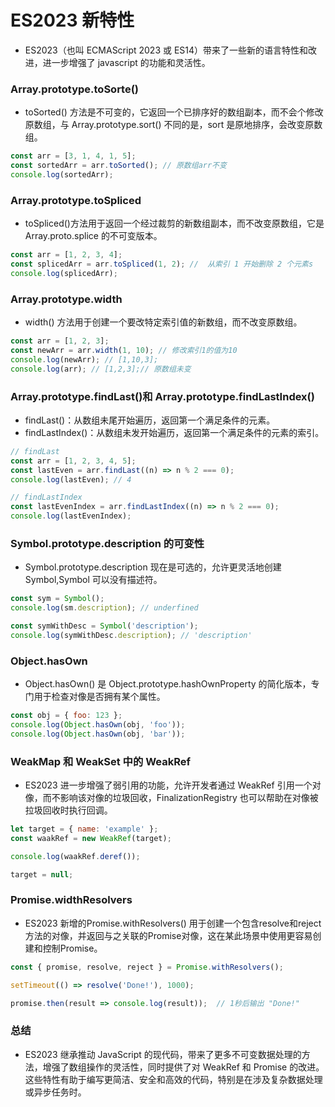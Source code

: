 # ES2023 新特性

- ES2023（也叫 ECMAScript 2023 或 ES14）带来了一些新的语言特性和改进，进一步增强了 javascript 的功能和灵活性。

### Array.prototype.toSorte()

- toSorted() 方法是不可变的，它返回一个已排序好的数组副本，而不会个修改原数组，与 Array.prototype.sort() 不同的是，sort 是原地排序，会改变原数组。

```js
const arr = [3, 1, 4, 1, 5];
const sortedArr = arr.toSorted(); // 原数组arr不变
console.log(sortedArr);
```

### Array.prototype.toSpliced

- toSpliced()方法用于返回一个经过裁剪的新数组副本，而不改变原数组，它是 Array.proto.splice 的不可变版本。

```js
const arr = [1, 2, 3, 4];
const splicedArr = arr.toSpliced(1, 2); //  从索引 1 开始删除 2 个元素s
console.log(splicedArr);
```

### Array.prototype.width

- width() 方法用于创建一个要改特定索引值的新数组，而不改变原数组。

```js
const arr = [1, 2, 3];
const newArr = arr.width(1, 10); // 修改索引1的值为10
console.log(newArr); // [1,10,3];
console.log(arr); // [1,2,3];// 原数组未变
```

### Array.prototype.findLast()和 Array.prototype.findLastIndex()

- findLast()：从数组未尾开始遍历，返回第一个满足条件的元素。
- findLastIndex()：从数组未发开始遍历，返回第一个满足条件的元素的索引。

```js
// findLast
const arr = [1, 2, 3, 4, 5];
const lastEven = arr.findLast((n) => n % 2 === 0);
console.log(lastEven); // 4

// findLastIndex
const lastEvenIndex = arr.findLastIndex((n) => n % 2 === 0);
console.log(lastEvenIndex);
```

### Symbol.prototype.description 的可变性

- Symbol.prototype.description 现在是可选的，允许更灵活地创建 Symbol,Symbol 可以没有描述符。

```js
const sym = Symbol();
console.log(sm.description); // underfined

const symWithDesc = Symbol('description');
console.log(symWithDesc.description); // 'description'
```

### Object.hasOwn

- Object.hasOwn() 是 Object.prototype.hashOwnProperty 的简化版本，专门用于检查对像是否拥有某个属性。

```js
const obj = { foo: 123 };
console.log(Object.hasOwn(obj, 'foo'));
console.log(Object.hasOwn(obj, 'bar'));
```

### WeakMap 和 WeakSet 中的 WeakRef

- ES2023 进一步增强了弱引用的功能，允许开发者通过 WeakRef 引用一个对像，而不影响该对像的垃圾回收，FinalizationRegistry 也可以帮助在对像被拉圾回收时执行回调。

```js
let target = { name: 'example' };
const waakRef = new WeakRef(target);

console.log(waakRef.deref());

target = null;
```
### Promise.widthResolvers
- ES2023 新增的Promise.withResolvers() 用于创建一个包含resolve和reject方法的对像，并返回与之关联的Promise对像，这在某此场景中使用更容易创建和控制Promise。
```js
const { promise, resolve, reject } = Promise.withResolvers();

setTimeout(() => resolve('Done!'), 1000);

promise.then(result => console.log(result));  // 1秒后输出 "Done!"
```

### 总结

- ES2023 继承推动 JavaScript 的现代码，带来了更多不可变数据处理的方法，增强了数组操作的灵活性，同时提供了对 WeakRef 和 Promise 的改进。这些特性有助于编写更简洁、安全和高效的代码，特别是在涉及复杂数据处理或异步任务时。
